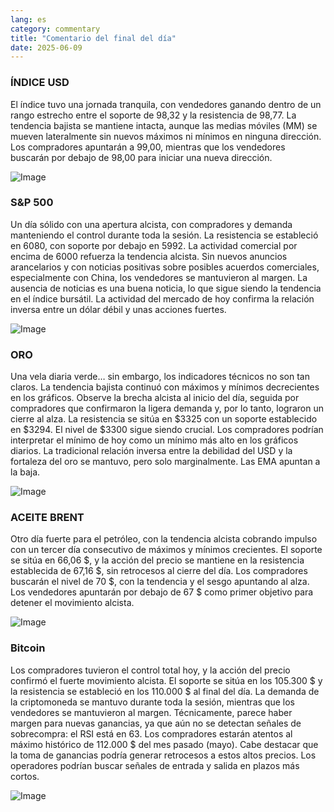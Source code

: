 ```yaml
---
lang: es
category: commentary
title: "Comentario del final del día"
date: 2025-06-09
---
```


### ÍNDICE USD

El índice tuvo una jornada tranquila, con vendedores ganando dentro de un rango estrecho entre el soporte de 98,32 y la resistencia de 98,77. La tendencia bajista se mantiene intacta, aunque las medias móviles (MM) se mueven lateralmente sin nuevos máximos ni mínimos en ninguna dirección. Los compradores apuntarán a 99,00, mientras que los vendedores buscarán por debajo de 98,00 para iniciar una nueva dirección.

![Image](https://markleighedu.github.io/img/Jun-2025/09-Jun-2025/usdindex.jpg)

### S&P 500

Un día sólido con una apertura alcista, con compradores y demanda manteniendo el control durante toda la sesión. La resistencia se estableció en 6080, con soporte por debajo en 5992. La actividad comercial por encima de 6000 refuerza la tendencia alcista. Sin nuevos anuncios arancelarios y con noticias positivas sobre posibles acuerdos comerciales, especialmente con China, los vendedores se mantuvieron al margen. La ausencia de noticias es una buena noticia, lo que sigue siendo la tendencia en el índice bursátil. La actividad del mercado de hoy confirma la relación inversa entre un dólar débil y unas acciones fuertes.

![Image](https://markleighedu.github.io/img/Jun-2025/09-Jun-2025/sp500.jpg)

### ORO

Una vela diaria verde… sin embargo, los indicadores técnicos no son tan claros. La tendencia bajista continuó con máximos y mínimos decrecientes en los gráficos. Observe la brecha alcista al inicio del día, seguida por compradores que confirmaron la ligera demanda y, por lo tanto, lograron un cierre al alza. La resistencia se sitúa en $3325 con un soporte establecido en $3294. El nivel de $3300 sigue siendo crucial. Los compradores podrían interpretar el mínimo de hoy como un mínimo más alto en los gráficos diarios. La tradicional relación inversa entre la debilidad del USD y la fortaleza del oro se mantuvo, pero solo marginalmente. Las EMA apuntan a la baja.

![Image](https://markleighedu.github.io/img/Jun-2025/09-Jun-2025/gold.jpg)

### ACEITE BRENT

Otro día fuerte para el petróleo, con la tendencia alcista cobrando impulso con un tercer día consecutivo de máximos y mínimos crecientes. El soporte se sitúa en 66,06 $, y la acción del precio se mantiene en la resistencia establecida de 67,16 $, sin retrocesos al cierre del día. Los compradores buscarán el nivel de 70 $, con la tendencia y el sesgo apuntando al alza. Los vendedores apuntarán por debajo de 67 $ como primer objetivo para detener el movimiento alcista.

![Image](https://markleighedu.github.io/img/Jun-2025/09-Jun-2025/brentoil.jpg)

### Bitcoin

Los compradores tuvieron el control total hoy, y la acción del precio confirmó el fuerte movimiento alcista. El soporte se sitúa en los 105.300 $ y la resistencia se estableció en los 110.000 $ al final del día. La demanda de la criptomoneda se mantuvo durante toda la sesión, mientras que los vendedores se mantuvieron al margen. Técnicamente, parece haber margen para nuevas ganancias, ya que aún no se detectan señales de sobrecompra: el RSI está en 63. Los compradores estarán atentos al máximo histórico de 112.000 $ del mes pasado (mayo). Cabe destacar que la toma de ganancias podría generar retrocesos a estos altos precios. Los operadores podrían buscar señales de entrada y salida en plazos más cortos.

![Image](https://markleighedu.github.io/img/Jun-2025/09-Jun-2025/bitcoin.jpg)

